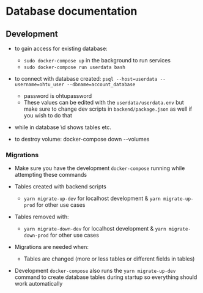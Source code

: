 # Database documentation

## Development
- to gain access for existing database:
  - `sudo docker-compose up` in the background to run services
  - `sudo docker-compose run userdata bash`
- to connect with database created: `psql --host=userdata --username=ohtu_user --dbname=account_database`
  - password is ohtupassword
  - These values can be edited with the `userdata/userdata.env` but make sure to change dev scripts in `backend/package.json` as well if you wish to do that
 
- while in database \d shows tables etc.

- to destroy volume: docker-compose down --volumes

### Migrations

- Make sure you have the development `docker-compose` running while attempting these commands

- Tables created with backend scripts
  - `yarn migrate-up-dev` for localhost development & `yarn migrate-up-prod` for other use cases
  
- Tables removed with:
  - `yarn migrate-down-dev` for localhost development & `yarn migrate-down-prod` for other use cases

- Migrations are needed when:
  - Tables are changed (more or less tables or different fields in tables)
  
- Development `docker-compose` also runs the `yarn migrate-up-dev` command to create database tables during startup so everything should work automatically 
